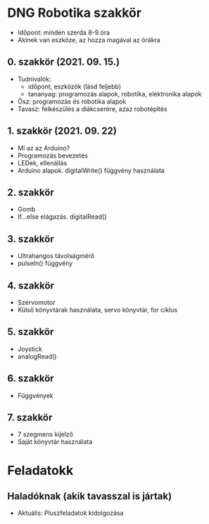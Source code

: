 # DNG Robotika szakkör
* Időpont: minden szerda 8-9.óra
* Akinek van eszköze, az hozza magával az órákra

## 0. szakkör (2021. 09. 15.)
* Tudnivalók:
  - időpont, eszközök (lásd feljebb)
  - tananyag: programozás alapok, robotika, elektronika alapok
* Ősz: programozás és robotika alapok
* Tavasz: felkészülés a diákcserére, azaz robotépítés

## 1. szakkör (2021. 09. 22)
* Mi az az Arduino?
* Programozás bevezetés
* LEDek, ellenállás
* Arduino alapok. digitalWrite() függvény használata

## 2. szakkör
* Gomb
* If...else elágazás. digitalRead()
## 3. szakkör
* Ultrahangos távolságmérő
* pulseIn() függvény
## 4. szakkör
* Szervomotor
* Külső könyvtárak használata, servo könyvtár, for ciklus
## 5. szakkör
* Joystick
* analogRead()
## 6. szakkör
* Függvények
## 7. szakkör
* 7 szegmens kijelző
* Saját könyvtár használata

# Feladatokk
## Haladóknak (akik tavasszal is jártak)
* Aktuális: Pluszfeladatok kidolgozása
